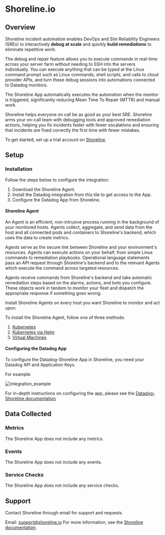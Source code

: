# Shoreline.io

## Overview

Shoreline incident automation enables DevOps and Site Reliability Engineers (SREs) to interactively **debug at scale** and quickly **build remediations** to eliminate repetitive work.

The debug and repair feature allows you to execute commands in real-time across your server farm without needing to SSH into the servers individually. You can execute anything that can be typed at the Linux command prompt such as Linux commands, shell scripts, and calls to cloud provider APIs, and turn these debug sessions into automations connected to Datadog monitors. 

The Shoreline App automatically executes the automation when the monitor is triggered, significantly reducing Mean Time To Repair (MTTR) and manual work.

Shoreline helps everyone on call be as good as your best SRE. Shoreline arms your on-call team with debugging tools and approved remediation actions, helping you fix incidents faster with fewer escalations and ensuring that incidents are fixed correctly the first time with fewer mistakes.

To get started, set up a trial account on [Shoreline][3].
## Setup

### Installation

Follow the steps below to configure the integration:

1. Download the Shoreline Agent.
2. Install the Datadog integration from this tile to get access to the App.
2. Configure the Datadog App from Shoreline. 


#### Shoreline Agent

An Agent is an efficient, non-intrusive process running in the background of your monitored hosts. Agents collect, aggregate, and send data from the host and all connected pods and containers to Shoreline's backend, which uses the data to create metrics.

Agents serve as the secure link between Shoreline and your environment's resources. Agents can execute actions on your behalf, from simple Linux commands to remediation playbooks. Operational language statements pass an API request through Shoreline's backend and to the relevant Agents which execute the command across targeted resources.

Agents receive commands from Shoreline's backend and take automatic remediation steps based on the alarms, actions, and bots you configure. These objects work in tandem to monitor your fleet and dispatch the appropriate response if something goes wrong.

Install Shoreline Agents on every host you want Shoreline to monitor and act upon. 

To install the Shoreline Agent, follow one of three methods:

1. [Kubernetes][5]
2. [Kubernetes via Helm][6]
3. [Virtual Machines][7]


#### Configuring the Datadog App

To configure the Datadog-Shoreline App in Shoreline, you need your Datadog API and Application Keys. 

For example:

![integration_example](https://raw.githubusercontent.com/DataDog/integrations-extras/master/shoreline/images/integrate_shoreline_and_datadog.png)

For in-depth instructions on configuring the app, please see the [Datadog-Shoreline documentation][4]


## Data Collected

### Metrics

The Shoreline App does not include any metrics.

### Events

The Shoreline App does not include any events.

### Service Checks

The Shoreline App does not include any service checks.

## Support

Contact Shoreline through email for support and requests.

Email: [support@shoreline.io][2]
For more information, see the [Shoreline documentation][9].

[1]: https://raw.githubusercontent.com/DataDog/integrations-extras/master/shoreline/images/integrate_shoreline_and_datadog.png
[2]: support@shoreline.io
[3]: https://shoreline.io/datadog?source=DatadogIntTile
[4]: https://docs.shoreline.io/integrations/datadog
[5]: https://docs.shoreline.io/installation/kubernetes
[6]: https://docs.shoreline.io/installation/kubernetes#install-with-helm
[7]: https://docs.shoreline.io/installation/virtual-machines
[8]: https://raw.githubusercontent.com/DataDog/integrations-extras/master/shoreline/images/link_icon.svg
[9]: https://docs.shoreline.io/
[10]: https://app.datadoghq.com/account/settings#integrations/shoreline
